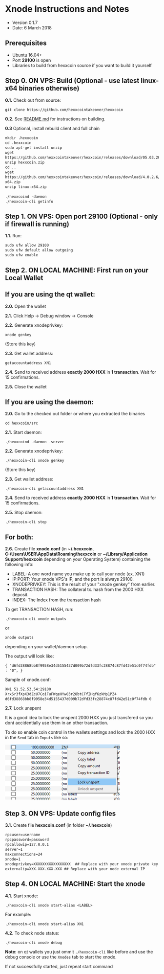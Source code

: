Xnode Instructions and Notes
=============================
 - Version 0.1.7
 - Date: 6 March 2018

Prerequisites
-------------
 - Ubuntu 16.04+
 - Port **29100** is open
 - Libraries to build from hexxcoin source if you want to build it yourself

Step 0. ON VPS: Build (Optional - use latest linux-x64 binaries otherwise)
----------------------
**0.1.**  Check out from source:

    git clone https://github.com/hexxcointakeover/hexxcoin

**0.2.**  See [README.md](README.md) for instructions on building.

**0.3** Optional, install rebuild client and full chain

	mkdir .hexxcoin
	cd .hexxcoin
	sudo apt-get install unzip
	wget https://github.com/hexxcointakeover/hexxcoin/releases/download/05.03.2018/hexxcoin.zip
	unzip hexxcoin.zip
	cd ..
	wget https://github.com/hexxcointakeover/hexxcoin/releases/download/4.0.2.6/linux-x64.zip
	unzip linux-x64.zip
	
	./hexxcoind -daemon
	./hexxcoin-cli getinfo
	

Step 1. ON VPS: Open port 29100 (Optional - only if firewall is running)
----------------------
**1.1.**  Run:

    sudo ufw allow 29100
    sudo ufw default allow outgoing
    sudo ufw enable

Step 2. ON LOCAL MACHINE: First run on your Local Wallet
----------------------

## If you are using the qt wallet:

**2.0.**  Open the wallet

**2.1.**  Click Help -> Debug window -> Console

**2.2.**  Generate xnodeprivkey:

    xnode genkey

(Store this key)

**2.3.**  Get wallet address:

    getaccountaddress XN1

**2.4.**  Send to received address **exactly 2000 HXX** in **1 transaction**. Wait for 15 confirmations.

**2.5.**  Close the wallet

## If you are using the daemon:

**2.0.**  Go to the checked out folder or where you extracted the binaries

    cd hexxcoin/src

**2.1.**  Start daemon:

    ./hexxcoind -daemon -server

**2.2.**  Generate xnodeprivkey:

    ./hexxcoin-cli xnode genkey

(Store this key)

**2.3.**  Get wallet address:

    ./hexxcoin-cli getaccountaddress XN1

**2.4.**  Send to received address **exactly 2000 HXX** in **1 transaction**. Wait for 15 confirmations.

**2.5.**  Stop daemon:

    ./hexxcoin-cli stop

## For both:

**2.6.**  Create file **xnode.conf** (in **~/.hexxcoin**, **C:\Users\USER\AppData\Roaming\hexxcoin** or **~/Library/Application Support/hexxcoin** depending on your Operating System) containing the following info:
 - LABEL: A one word name you make up to call your node (ex. XN1)
 - IP:PORT: Your xnode VPS's IP, and the port is always 29100.
 - XNODEPRIVKEY: This is the result of your "xnode genkey" from earlier.
 - TRANSACTION HASH: The collateral tx. hash from the 2000 HXX deposit.
 - INDEX: The Index from the transaction hash

To get TRANSACTION HASH, run:

```
./hexxcoin-cli xnode outputs
```
or
```
xnode outputs
```

depending on your wallet/daemon setup.

The output will look like:

    { "d6fd38868bb8f9958e34d5155437d009b72dfd33fc28874c87fd42e51c0f74fdb" : "0", }

Sample of xnode.conf:

    XN1 51.52.53.54:29100 XrxSr3fXpX3dZcU7CoiFuFWqeHYw83r28btCFfIHqf6zkMp1PZ4 d6fd38868bb8f9958e34d5155437d009b72dfd33fc28874c87fd42e51c0f74fdb 0

**2.7.** Lock unspent

It is a good idea to lock the unspent 2000 HXX you just transfered so you dont accidentially use them in an other transaction.

To do so enable coin control in the wallets settings and lock the 2000 HXX in the `Send` tab in `Inputs` like so:

![lockunspent](/lockunspent.png)

Step 3. ON VPS: Update config files
----------------------
**3.1.**  Create file **hexxcoin.conf** (in folder **~/.hexxcoin**)

    rpcuser=username
    rpcpassword=password
    rpcallowip=127.0.0.1
    server=1
    maxconnections=24
    xnode=1
    xnodeprivkey=XXXXXXXXXXXXXXXXX  ## Replace with your xnode private key
    externalip=XXX.XXX.XXX.XXX ## Replace with your node external IP


Step 4. ON LOCAL MACHINE: Start the xnode
----------------------
**4.1.**  Start xnode:

    ./hexxcoin-cli xnode start-alias <LABEL>

For example:

    ./hexxcoin-cli xnode start-alias XN1

**4.2.**  To check node status:

    ./hexxcoin-cli xnode debug

**Note:** on qt wallets you just ommit `./hexxcoin-cli` like before and use the debug console or use the `Xnodes` tab to start the xnode.

If not successfully started, just repeat start command
